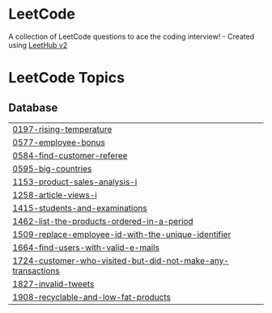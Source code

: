 # LeetCode
A collection of LeetCode questions to ace the coding interview! - Created using [LeetHub v2](https://github.com/arunbhardwaj/LeetHub-2.0)

<!---LeetCode Topics Start-->
# LeetCode Topics
## Database
|  |
| ------- |
| [0197-rising-temperature](https://github.com/jkhan94/LeetCode/tree/master/0197-rising-temperature) |
| [0577-employee-bonus](https://github.com/jkhan94/LeetCode/tree/master/0577-employee-bonus) |
| [0584-find-customer-referee](https://github.com/jkhan94/LeetCode/tree/master/0584-find-customer-referee) |
| [0595-big-countries](https://github.com/jkhan94/LeetCode/tree/master/0595-big-countries) |
| [1153-product-sales-analysis-i](https://github.com/jkhan94/LeetCode/tree/master/1153-product-sales-analysis-i) |
| [1258-article-views-i](https://github.com/jkhan94/LeetCode/tree/master/1258-article-views-i) |
| [1415-students-and-examinations](https://github.com/jkhan94/LeetCode/tree/master/1415-students-and-examinations) |
| [1462-list-the-products-ordered-in-a-period](https://github.com/jkhan94/LeetCode/tree/master/1462-list-the-products-ordered-in-a-period) |
| [1509-replace-employee-id-with-the-unique-identifier](https://github.com/jkhan94/LeetCode/tree/master/1509-replace-employee-id-with-the-unique-identifier) |
| [1664-find-users-with-valid-e-mails](https://github.com/jkhan94/LeetCode/tree/master/1664-find-users-with-valid-e-mails) |
| [1724-customer-who-visited-but-did-not-make-any-transactions](https://github.com/jkhan94/LeetCode/tree/master/1724-customer-who-visited-but-did-not-make-any-transactions) |
| [1827-invalid-tweets](https://github.com/jkhan94/LeetCode/tree/master/1827-invalid-tweets) |
| [1908-recyclable-and-low-fat-products](https://github.com/jkhan94/LeetCode/tree/master/1908-recyclable-and-low-fat-products) |
<!---LeetCode Topics End-->